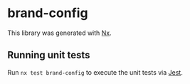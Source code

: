 # brand-config

This library was generated with [Nx](https://nx.dev).

## Running unit tests

Run `nx test brand-config` to execute the unit tests via [Jest](https://jestjs.io).
